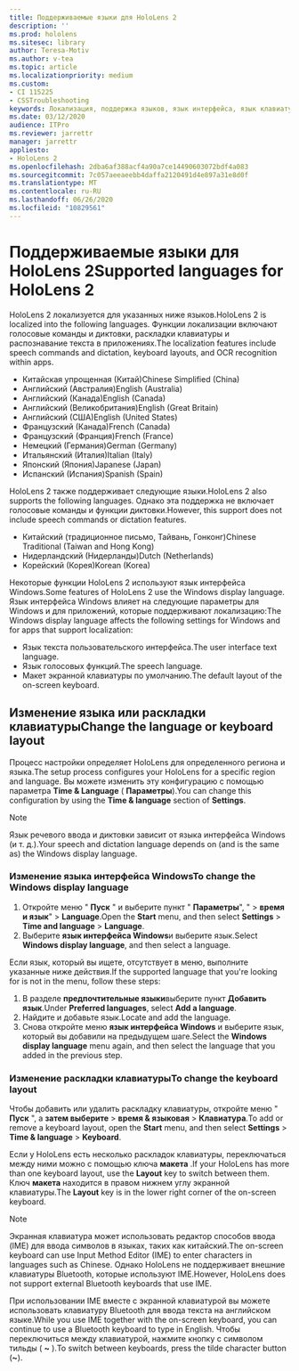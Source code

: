 ```yaml
---
title: Поддерживаемые языки для HoloLens 2
description: ''
ms.prod: hololens
ms.sitesec: library
author: Teresa-Motiv
ms.author: v-tea
ms.topic: article
ms.localizationpriority: medium
ms.custom:
- CI 115225
- CSSTroubleshooting
keywords: Локализация, поддержка языков, язык интерфейса, язык клавиатуры, IME, раскладка клавиатуры
ms.date: 03/12/2020
audience: ITPro
ms.reviewer: jarrettr
manager: jarrettr
appliesto:
- HoloLens 2
ms.openlocfilehash: 2dba6af388acf4a90a7ce14490603072bdf4a083
ms.sourcegitcommit: 7c057aeeaeebb4daffa2120491d4e897a31e8d0f
ms.translationtype: MT
ms.contentlocale: ru-RU
ms.lasthandoff: 06/26/2020
ms.locfileid: "10829561"
---
```

# <span data-ttu-id="1f9fc-103">Поддерживаемые языки для HoloLens 2</span><span class="sxs-lookup"><span data-stu-id="1f9fc-103">Supported languages for HoloLens 2</span></span>

<span data-ttu-id="1f9fc-104">HoloLens 2 локализуется для указанных ниже языков.</span><span class="sxs-lookup"><span data-stu-id="1f9fc-104">HoloLens 2 is localized into the following languages.</span></span> <span data-ttu-id="1f9fc-105">Функции локализации включают голосовые команды и диктовки, раскладки клавиатуры и распознавание текста в приложениях.</span><span class="sxs-lookup"><span data-stu-id="1f9fc-105">The localization features include speech commands and dictation, keyboard layouts, and OCR recognition within apps.</span></span>

- <span data-ttu-id="1f9fc-106">Китайская упрощенная (Китай)</span><span class="sxs-lookup"><span data-stu-id="1f9fc-106">Chinese Simplified (China)</span></span>
- <span data-ttu-id="1f9fc-107">Английский (Австралия)</span><span class="sxs-lookup"><span data-stu-id="1f9fc-107">English (Australia)</span></span>
- <span data-ttu-id="1f9fc-108">Английский (Канада)</span><span class="sxs-lookup"><span data-stu-id="1f9fc-108">English (Canada)</span></span>
- <span data-ttu-id="1f9fc-109">Английский (Великобритания)</span><span class="sxs-lookup"><span data-stu-id="1f9fc-109">English (Great Britain)</span></span>
- <span data-ttu-id="1f9fc-110">Английский (США)</span><span class="sxs-lookup"><span data-stu-id="1f9fc-110">English (United States)</span></span>
- <span data-ttu-id="1f9fc-111">Французский (Канада)</span><span class="sxs-lookup"><span data-stu-id="1f9fc-111">French (Canada)</span></span>
- <span data-ttu-id="1f9fc-112">Французский (Франция)</span><span class="sxs-lookup"><span data-stu-id="1f9fc-112">French (France)</span></span>
- <span data-ttu-id="1f9fc-113">Немецкий (Германия)</span><span class="sxs-lookup"><span data-stu-id="1f9fc-113">German (Germany)</span></span>
- <span data-ttu-id="1f9fc-114">Итальянский (Италия)</span><span class="sxs-lookup"><span data-stu-id="1f9fc-114">Italian (Italy)</span></span>
- <span data-ttu-id="1f9fc-115">Японский (Япония)</span><span class="sxs-lookup"><span data-stu-id="1f9fc-115">Japanese (Japan)</span></span>
- <span data-ttu-id="1f9fc-116">Испанский (Испания)</span><span class="sxs-lookup"><span data-stu-id="1f9fc-116">Spanish (Spain)</span></span>

<span data-ttu-id="1f9fc-117">HoloLens 2 также поддерживает следующие языки.</span><span class="sxs-lookup"><span data-stu-id="1f9fc-117">HoloLens 2 also supports the following languages.</span></span> <span data-ttu-id="1f9fc-118">Однако эта поддержка не включает голосовые команды и функции диктовки.</span><span class="sxs-lookup"><span data-stu-id="1f9fc-118">However, this support does not include speech commands or dictation features.</span></span>

- <span data-ttu-id="1f9fc-119">Китайский (традиционное письмо, Тайвань, Гонконг)</span><span class="sxs-lookup"><span data-stu-id="1f9fc-119">Chinese Traditional (Taiwan and Hong Kong)</span></span>
- <span data-ttu-id="1f9fc-120">Нидерландский (Нидерланды)</span><span class="sxs-lookup"><span data-stu-id="1f9fc-120">Dutch (Netherlands)</span></span>
- <span data-ttu-id="1f9fc-121">Корейский (Корея)</span><span class="sxs-lookup"><span data-stu-id="1f9fc-121">Korean (Korea)</span></span>

<span data-ttu-id="1f9fc-122">Некоторые функции HoloLens 2 используют язык интерфейса Windows.</span><span class="sxs-lookup"><span data-stu-id="1f9fc-122">Some features of HoloLens 2 use the Windows display language.</span></span> <span data-ttu-id="1f9fc-123">Язык интерфейса Windows влияет на следующие параметры для Windows и для приложений, которые поддерживают локализацию:</span><span class="sxs-lookup"><span data-stu-id="1f9fc-123">The Windows display language affects the following settings for Windows and for apps that support localization:</span></span>

- <span data-ttu-id="1f9fc-124">Язык текста пользовательского интерфейса.</span><span class="sxs-lookup"><span data-stu-id="1f9fc-124">The user interface text language.</span></span>
- <span data-ttu-id="1f9fc-125">Язык голосовых функций.</span><span class="sxs-lookup"><span data-stu-id="1f9fc-125">The speech language.</span></span>
- <span data-ttu-id="1f9fc-126">Макет экранной клавиатуры по умолчанию.</span><span class="sxs-lookup"><span data-stu-id="1f9fc-126">The default layout of the on-screen keyboard.</span></span>

## <span data-ttu-id="1f9fc-127">Изменение языка или раскладки клавиатуры</span><span class="sxs-lookup"><span data-stu-id="1f9fc-127">Change the language or keyboard layout</span></span>

<span data-ttu-id="1f9fc-128">Процесс настройки определяет HoloLens для определенного региона и языка.</span><span class="sxs-lookup"><span data-stu-id="1f9fc-128">The setup process configures your HoloLens for a specific region and language.</span></span> <span data-ttu-id="1f9fc-129">Вы можете изменить эту конфигурацию с помощью параметра **Time & Language** ( **Параметры**).</span><span class="sxs-lookup"><span data-stu-id="1f9fc-129">You can change this configuration by using the **Time & language** section of **Settings**.</span></span>

> [!NOTE]  
> <span data-ttu-id="1f9fc-130">Язык речевого ввода и диктовки зависит от языка интерфейса Windows (и т. д.).</span><span class="sxs-lookup"><span data-stu-id="1f9fc-130">Your speech and dictation language depends on (and is the same as) the Windows display language.</span></span>

### <span data-ttu-id="1f9fc-131">Изменение языка интерфейса Windows</span><span class="sxs-lookup"><span data-stu-id="1f9fc-131">To change the Windows display language</span></span>

1. <span data-ttu-id="1f9fc-132">Откройте меню " **Пуск** " и выберите пункт " **Параметры**", "  >  **время и язык**"  >  **Language**.</span><span class="sxs-lookup"><span data-stu-id="1f9fc-132">Open the **Start** menu, and then select **Settings** > **Time and language** > **Language**.</span></span>
2. <span data-ttu-id="1f9fc-133">Выберите **язык интерфейса Windows**и выберите язык.</span><span class="sxs-lookup"><span data-stu-id="1f9fc-133">Select **Windows display language**, and then select a language.</span></span>  

<span data-ttu-id="1f9fc-134">Если язык, который вы ищете, отсутствует в меню, выполните указанные ниже действия.</span><span class="sxs-lookup"><span data-stu-id="1f9fc-134">If the supported language that you're looking for is not in the menu, follow these steps:</span></span>  

1. <span data-ttu-id="1f9fc-135">В разделе **предпочтительные языки**выберите пункт **Добавить язык**.</span><span class="sxs-lookup"><span data-stu-id="1f9fc-135">Under **Preferred languages**, select **Add a language**.</span></span>
2. <span data-ttu-id="1f9fc-136">Найдите и добавьте язык.</span><span class="sxs-lookup"><span data-stu-id="1f9fc-136">Locate and add the language.</span></span>
3. <span data-ttu-id="1f9fc-137">Снова откройте меню **язык интерфейса Windows** и выберите язык, который вы добавили на предыдущем шаге.</span><span class="sxs-lookup"><span data-stu-id="1f9fc-137">Select the **Windows display language** menu again, and then select the language that you added in the previous step.</span></span>

### <span data-ttu-id="1f9fc-138">Изменение раскладки клавиатуры</span><span class="sxs-lookup"><span data-stu-id="1f9fc-138">To change the keyboard layout</span></span>

<span data-ttu-id="1f9fc-139">Чтобы добавить или удалить раскладку клавиатуры, откройте меню " **Пуск** ", а **затем выберите**  >  **время & языковая**  >  **Клавиатура**.</span><span class="sxs-lookup"><span data-stu-id="1f9fc-139">To add or remove a keyboard layout, open the **Start** menu, and then select **Settings** > **Time & language** > **Keyboard**.</span></span>

<span data-ttu-id="1f9fc-140">Если у HoloLens есть несколько раскладок клавиатуры, переключаться между ними можно с помощью ключа **макета** .</span><span class="sxs-lookup"><span data-stu-id="1f9fc-140">If your HoloLens has more than one keyboard layout, use the **Layout** key to switch between them.</span></span> <span data-ttu-id="1f9fc-141">Ключ **макета** находится в правом нижнем углу экранной клавиатуры.</span><span class="sxs-lookup"><span data-stu-id="1f9fc-141">The **Layout** key is in the lower right corner of the on-screen keyboard.</span></span>

> [!NOTE]  
> <span data-ttu-id="1f9fc-142">Экранная клавиатура может использовать редактор способов ввода (IME) для ввода символов в языках, таких как китайский.</span><span class="sxs-lookup"><span data-stu-id="1f9fc-142">The on-screen keyboard can use Input Method Editor (IME) to enter characters in languages such as Chinese.</span></span> <span data-ttu-id="1f9fc-143">Однако HoloLens не поддерживает внешние клавиатуры Bluetooth, которые используют IME.</span><span class="sxs-lookup"><span data-stu-id="1f9fc-143">However, HoloLens does not support external Bluetooth keyboards that use IME.</span></span>
>  
> <span data-ttu-id="1f9fc-144">При использовании IME вместе с экранной клавиатурой вы можете использовать клавиатуру Bluetooth для ввода текста на английском языке.</span><span class="sxs-lookup"><span data-stu-id="1f9fc-144">While you use IME together with the on-screen keyboard, you can continue to use a Bluetooth keyboard to type in English.</span></span> <span data-ttu-id="1f9fc-145">Чтобы переключиться между клавиатурой, нажмите кнопку с символом тильды ( **~** ).</span><span class="sxs-lookup"><span data-stu-id="1f9fc-145">To switch between keyboards, press the tilde character button (**~**).</span></span>
